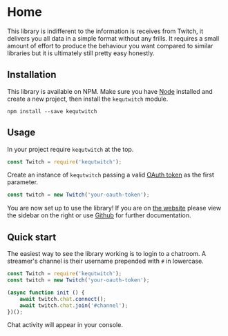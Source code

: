 # Home

This library is indifferent to the information is receives from Twitch, it delivers you all data in a simple format without any frills. It requires a small amount of effort to produce the behaviour you want compared to similar libraries but it is ultimately still pretty easy honestly.

## Installation

This library is available on NPM. Make sure you have [Node](https://nodejs.org/en/) installed and create a new project, then install the `kequtwitch` module.

```
npm install --save kequtwitch
```

## Usage

In your project require `kequtwitch` at the top.

```javascript
const Twitch = require('kequtwitch');
```

Create an instance of `kequtwitch` passing a valid [OAuth token](http://twitchapps.com/tmi/) as the first parameter.

```javascript
const twitch = new Twitch('your-oauth-token');
```

You are now set up to use the library! If you are on [the website](https://kequtwitch.kequc.com) please view the sidebar on the right or use [Github](https://github.com/Kequc/kequtwitch/tree/master/docs-md) for further documentation.

## Quick start

The easiest way to see the library working is to login to a chatroom. A streamer's channel is their username prepended with `#` in lowercase.

```javascript
const Twitch = require('kequtwitch');
const twitch = new Twitch('your-oauth-token');

(async function init () {
    await twitch.chat.connect();
    await twitch.chat.join('#channel');
})();
```

Chat activity will appear in your console.
